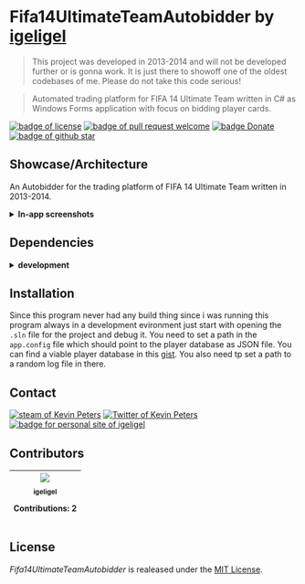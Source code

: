 # Fifa14UltimateTeamAutobidder by [igeligel](https://github.com/igeligel)

> This project was developed in 2013-2014 and will not be developed further or
> is gonna work. It is just there to showoff one of the oldest codebases of me.
> Please do not take this code serious!

> Automated trading platform for FIFA 14 Ultimate Team written in C# as Windows
> Forms application with focus on bidding player cards.

<a href="./LICENSE"><img src="https://img.shields.io/github/license/igeligel/Fifa14UltimateTeamAutobidder.svg" alt="badge of license" /></a>
<a href="https://github.com/igeligel/Fifa14UltimateTeamAutobidder/pulls"><img src="https://img.shields.io/badge/PR-welcome-green.svg" alt="badge of pull request welcome" /></a>
<a href="https://www.paypal.me/kevinpeters96/1"><img src="https://img.shields.io/badge/Donate-Paypal-003087.svg?style=flat" alt="badge Donate" /></a>
<a href="https://github.com/igeligel/Fifa14UltimateTeamAutobidder/stargazers"><img src="https://img.shields.io/github/stars/igeligel/Fifa14UltimateTeamAutobidder.svg?style=social&label=Stars" alt="badge of github star" /></a>

## Showcase/Architecture

An Autobidder for the trading platform of FIFA 14 Ultimate Team written in
2013-2014.

<p><details>
  <summary><b>In-app screenshots</b></summary>
  <p><img src="./docs/1.png" alt="structure of the store system" /></p>
  <p><img src="./docs/2.png" alt="structure of the store system" /></p>
</details></p>

## Dependencies

<p><details>
  <summary><b>development</b></summary>

| Dependency    | Version |
| ------------- | ------- |
| Visual Studio | > 2017  |
| .NET          | 4.7.1   |

</details></p>

## Installation

Since this program never had any build thing since i was running this program
always in a development evironment just start with opening the `.sln` file for
the project and debug it. You need to set a path in the `app.config` file which
should point to the player database as JSON file. You can find a viable player
database in this
[gist](https://gist.github.com/igeligel/f647e1b545f486b25bae625e16440532). You
also need tp set a path to a random log file in there.

## Contact

<a href="http://steamcommunity.com/profiles/76561198028630048"><img src="https://img.shields.io/badge/Steam-igeligel-000000.svg" alt="steam of Kevin Peters"></a>
<a href="https://twitter.com/kevinpeters_"><img src="https://img.shields.io/badge/Twitter-kevinpeters__-1da1f2.svg" alt="Twitter of Kevin Peters"></a>
<a href="https://www.kevinpeters.net/"><img src="https://img.shields.io/badge/Personal%20Site-igeligel-a1c4fd.svg" alt="badge for personal site of igeligel"></a>

## Contributors

<table><thead><tr><th align="center"><a href="https://github.com/igeligel"><img src="https://avatars2.githubusercontent.com/u/12736734?v=3" width="100px;" style="max-width:100%;"><br><sub>igeligel</sub></a><br><p>Contributions: 2</p></th></tbody></table>

## License

_Fifa14UltimateTeamAutobidder_ is realeased under the [MIT License](/LICENSE).
